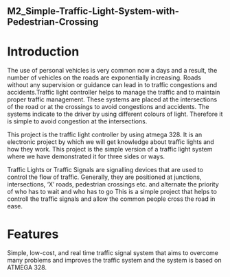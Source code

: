 ## M2_Simple-Traffic-Light-System-with-Pedestrian-Crossing

# Introduction
The use of personal vehicles is very common now a days and a result, the number of vehicles on the roads are exponentially increasing. Roads without any supervision or guidance can lead in to traffic congestions and accidents.Traffic light controller helps to manage the traffic and to maintain proper traffic management. These systems are placed at the intersections of the road or at the crossings to avoid congestions and accidents. The systems indicate to the driver by using different colours of light. Therefore it is simple to avoid congestion at the intersections.

This project is the traffic light controller by using atmega 328. It is an electronic project by which we will get knowledge about traffic lights and how they work. This project is the simple version of a traffic light system where we have demonstrated it for three sides or ways.

Traffic Lights or Traffic Signals are signalling devices that are used to control the flow of traffic. Generally, they are positioned at junctions, intersections, ‘X’ roads, pedestrian crossings etc. and alternate the priority of who has to wait and who has to go
This is a simple project that helps to controll the traffic signals and allow the common people cross the road in ease.
# Features
Simple, low-cost, and real time traffic signal system that aims to overcome many problems and improves the traffic system and the system is based on ATMEGA 328.

